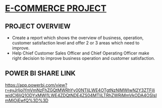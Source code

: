 # [E-COMMERCE PROJECT](https://github.com/PhamMinhThuan/ECommerceProject)

## PROJECT OVERVIEW

* Create a report which shows the overview of business, operation, customer satisfaction level and offer 2 or 3 areas which need to improve.
* Help Chief Customer Sales Officer and Chief Operating Officer make right decision to improve business operation and customer satisfaction.

## POWER BI SHARE LINK
https://app.powerbi.com/view?r=eyJrIjoiYmVmNzFhZGQtMWRhYy00NTljLWE4OTgtNzNlMWIwN2Y3ZTFjIiwidCI6IjQ1ODYxMWI1LWE4ZDQtNDE4ZS04MTliLTRhZWRiMmVkODA4OSIsImMiOjEwfQ%3D%3D
